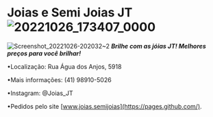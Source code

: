 # Joias e Semi Joias JT![20221026_173407_0000](https://user-images.githubusercontent.com/113702885/198132156-7b1890b8-c026-4b7d-bbb3-2afe6804afc7.png)
![Screenshot_20221026-202032~2](https://user-images.githubusercontent.com/113702885/198156854-370f7b9a-c030-4fd4-a632-3223e9265381.png)
***Brilhe com as jóias JT!
Melhores preços para você brilhar!***

•Localização: Rua Água dos Anjos, 5918

•Mais informações: (41) 98910-5026

•Instagram: @Joias_JT

•Pedidos pelo site [www.joias.semijoias](https://pages.github.com/).

